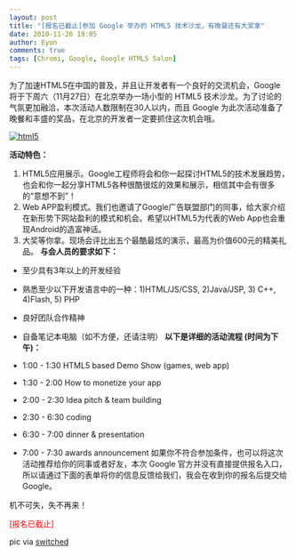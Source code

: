```yaml
---
layout: post
title: "[报名已截止]参加 Google 举办的 HTML5 技术沙龙，有晚餐还有大奖拿"
date: 2010-11-20 19:05
author: Eyon
comments: true
tags: [Chromi, Google, Google HTML5 Salon]
---
```

为了加速HTML5在中国的普及，并且让开发者有一个良好的交流机会，Google 将于下周六（11月27日）在北京举办一场小型的 HTML5 技术沙龙。为了讨论的气氛更加融洽，本次活动人数限制在30人以内，而且 Google 为此次活动准备了晚餐和丰盛的奖品，在北京的开发者一定要抓住这次机会哦。

<a href="http://img.chromi.org/2010/11/html5.jpg">![](http://img.chromi.org/2010/11/html5.jpg "html5")</a>

**活动特色：**


1.  HTML5应用展示。Google工程师将会和你一起探讨HTML5的技术发展趋势，也会和你一起分享HTML5各种很酷很炫的效果和展示，相信其中会有很多的“意想不到”！
2.  Web APP盈利模式。我们也邀请了Google广告联盟部门的同事，给大家介绍在新形势下网站盈利的模式和机会。希望以HTML5为代表的Web App也会重现Android的造富神话。
3.  大奖等你拿。现场会评比出五个最酷最炫的演示，最高为价值600元的精美礼品。
**与会人员的要求如下：**


*   至少具有3年以上的开发经验
*   熟悉至少以下开发语言中的一种：1)HTML/JS/CSS,  2)Java/JSP,  3) C++,  4)Flash,  5) PHP
*   良好团队合作精神
*   自备笔记本电脑（如不方便，还请注明）
**以下是详细的活动流程 (时间为下午)：**


*   1:00 - 1:30  HTML5 based  Demo Show (games, web app)
*   1:30 - 2:00  How to monetize your app
*   2:00 - 2:30  Idea pitch &amp; team building
*   2:30 - 6:30  coding
*   6:30 - 7:00  dinner &amp; presentation
*   7:00 - 7:30  awards announcement
如果你不符合参加条件，也可以将这次活动推荐给你的同事或者好友，本次 Google 官方并没有直接提供报名入口， 所以请通过下面的表单将你的信息反馈给我们，我会在收到你的报名后提交给 Google。

机不可失，失不再来！

<span style="color: #ff0000;">[报名已截止]</span>

pic via [switched](http://www.blogcdn.com/www.switched.com/media/2010/05/html5.jpg)

